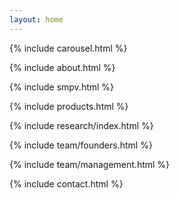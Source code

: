 ```yaml
---
layout: home
---
```

{% include carousel.html %}

{% include about.html %}

{% include smpv.html %}

{% include products.html %}

{% include research/index.html %}

<div id="team">
{% include team/founders.html %}

{% include team/management.html %}
</div>

{% include contact.html %}

